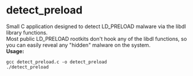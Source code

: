 # detect_preload
Small C application designed to detect LD_PRELOAD malware via the libdl library functions.</br>
Most public LD_PRELOAD rootkits don't hook any of the libdl functions, so you can easily reveal any "hidden" malware on the system.</br>
<b>Usage:</b>
```
gcc detect_preload.c -o detect_preload
./detect_preload
```
